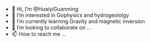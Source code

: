- 👋 Hi, I’m @HuaiyiGuanming
- 👀 I’m interested in Gophysics and hydrogeololgy
- 🌱 I’m currently learning Gravity and magnetic inversion
- 💞️ I’m looking to collaborate on ...
- 📫 How to reach me ...

<!---
HuaiyiGuanming/HuaiyiGuanming is a ✨ special ✨ repository because its `README.md` (this file) appears on your GitHub profile.
You can click the Preview link to take a look at your changes.
--->

